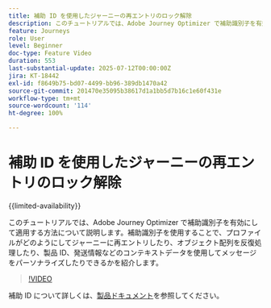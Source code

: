 ```yaml
---
title: 補助 ID を使用したジャーニーの再エントリのロック解除
description: このチュートリアルでは、Adobe Journey Optimizer で補助識別子を有効にして適用する方法について説明します。補助識別子を使用することで、プロファイルがどのようにしてジャーニーに再エントリしたり、オブジェクト配列を反復処理したり、製品 ID、発送情報などのコンテキストデータを使用してメッセージをパーソナライズしたりできるかを紹介します。
feature: Journeys
role: User
level: Beginner
doc-type: Feature Video
duration: 553
last-substantial-update: 2025-07-12T00:00:00Z
jira: KT-18442
exl-id: f8649b75-bd07-4499-bb96-389db1470a42
source-git-commit: 201470e35095b38617d1a1bb5d7b16c1e60f431e
workflow-type: tm+mt
source-wordcount: '114'
ht-degree: 100%

---
```


# 補助 ID を使用したジャーニーの再エントリのロック解除

{{limited-availability}}

このチュートリアルでは、Adobe Journey Optimizer で補助識別子を有効にして適用する方法について説明します。補助識別子を使用することで、プロファイルがどのようにしてジャーニーに再エントリしたり、オブジェクト配列を反復処理したり、製品 ID、発送情報などのコンテキストデータを使用してメッセージをパーソナライズしたりできるかを紹介します。

>[!VIDEO](https://video.tv.adobe.com/v/3464793/?learn=on&enablevpops&captions=jpn)

補助 ID について詳しくは、[製品ドキュメント](https://experienceleague.adobe.com/ja/docs/journey-optimizer/using/orchestrate-journeys/manage-journey/supplemental-identifier)を参照してください。
